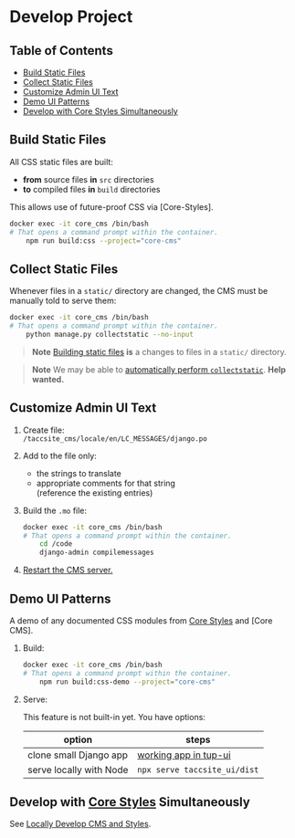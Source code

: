 # Develop Project

## Table of Contents

- [Build Static Files](#build-static-files)
- [Collect Static Files](#collect-static-files)
- [Customize Admin UI Text](#customize-admin-ui-text)
- [Demo UI Patterns](#demo-ui-patterns)
- [Develop with Core Styles Simultaneously](#develop-with-core-styles-simultaneously)

## Build Static Files

All CSS static files are built:

- **from** source files **in** `src` directories
- **to** compiled files **in** `build` directories

This allows use of future-proof CSS via [Core-Styles].

```sh
docker exec -it core_cms /bin/bash
# That opens a command prompt within the container.
    npm run build:css --project="core-cms"
```

## Collect Static Files

Whenever files in a `static/` directory are changed, the CMS must be manually told to serve them:

```sh
docker exec -it core_cms /bin/bash
# That opens a command prompt within the container.
    python manage.py collectstatic --no-input
```

> **Note**
> [Building static files](#build-static-files) **is** a changes to files in a `static/` directory.

> **Note**
> We may be able to [automatically perform `collectstatic`](https://stackoverflow.com/q/59339571/11817077). **Help wanted.**

## Customize Admin UI Text

1. Create file:\
    `/taccsite_cms/locale/en/LC_MESSAGES/django.po`
2. Add to the file only:
    - the strings to translate
    - appropriate comments for that string\
        (reference the existing entries)
3. Build the `.mo` file:

    ```sh
    docker exec -it core_cms /bin/bash
    # That opens a command prompt within the container.
        cd /code
        django-admin compilemessages
    ```

4. [Restart the CMS server.][restart server]

## Demo UI Patterns

A demo of any documented CSS modules from [Core Styles] and [Core CMS].

1. Build:

    ```sh
    docker exec -it core_cms /bin/bash
    # That opens a command prompt within the container.
        npm run build:css-demo --project="core-cms"
    ```

2. Serve:

    This feature is not built-in yet. You have options:

    | option | steps |
    | - | - |
    | clone small Django app  | [working app in tup-ui](https://github.com/TACC/tup-ui/tree/v1.0.5/apps/ui-patterns) |
    | serve locally with Node | `npx serve taccsite_ui/dist` |

## Develop with [Core Styles] Simultaneously

See [Locally Develop CMS and Styles](https://github.com/TACC/Core-CMS/wiki/Locally-Develop-CMS-and-Styles).

<!-- Link Aliases -->

[Core Styles]: https://github.com/TACC/Core-Styles

[restart server]: https://github.com/TACC/Core-CMS/wiki/How-to-Restart-the-CMS-Server
